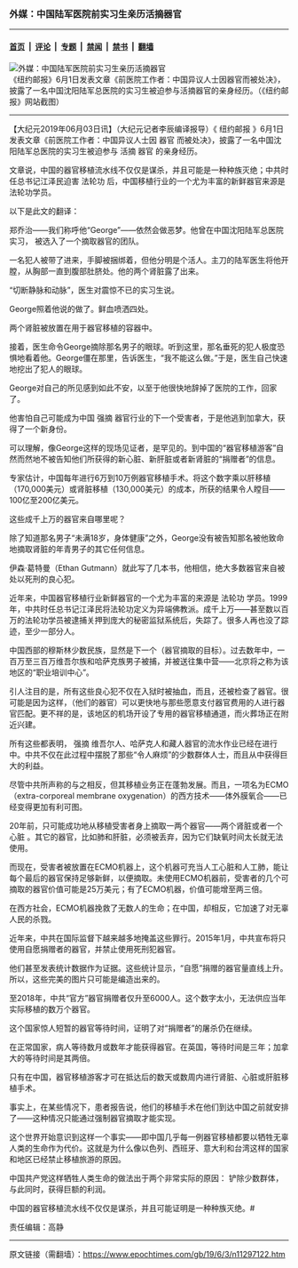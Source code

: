 ### 外媒：中国陆军医院前实习生亲历活摘器官

---

#### [首页](../../../..?n11297122) &nbsp;|&nbsp; [评论](../../../../../epoch-comment?n11297122) &nbsp;|&nbsp; [专题](../../../../../epoch-special?n11297122) &nbsp;|&nbsp; [禁闻](../../../../../epoch-news?n11297122) &nbsp;|&nbsp; [禁书](../../../../../books?n11297122) &nbsp;|&nbsp; [翻墙](https://github.com/gfw-breaker/nogfw/blob/master/README.md?n11297122)


<div><img alt="外媒：中国陆军医院前实习生亲历活摘器官" class="attachment-djy_600_400 size-djy_600_400 wp-post-image" src="https://i.epochtimes.com/assets/uploads/2019/06/Screen-Shot-2019-06-03-at-4.08.14-AM-600x400.png"/>
<div class="caption">
 《纽约邮报》6月1日发表文章《前医院工作者：中国异议人士因器官而被处决》，披露了一名中国沈阳陆军总医院的实习生被迫参与活摘器官的亲身经历。（《纽约邮报》网站截图）
</div></div><hr/><div class="post_content" id="artbody" itemprop="articleBody">
 <!-- article content begin -->
 <p>
  【大纪元2019年06月03日讯】（大纪元记者李辰编译报导）《
  <ok href="https://www.epochtimes.com/gb/tag/%E7%BA%BD%E7%BA%A6%E9%82%AE%E6%8A%A5.html">
   纽约邮报
  </ok>
  》6月1日发表文章《前医院工作者：中国异议人士因
  <ok href="https://www.epochtimes.com/gb/tag/%E5%99%A8%E5%AE%98.html">
   器官
  </ok>
  而被处决》，披露了一名中国沈阳陆军总医院的实习生被迫参与
  <ok href="https://www.epochtimes.com/gb/tag/%E6%B4%BB%E6%91%98.html">
   活摘
  </ok>
  <ok href="https://www.epochtimes.com/gb/tag/%E5%99%A8%E5%AE%98.html">
   器官
  </ok>
  的亲身经历。
 </p>
 <p>
  文章说，中国的器官移植流水线不仅仅是谋杀，并且可能是一种种族灭绝；中共时任总书记江泽民迫害
  <ok href="https://www.epochtimes.com/gb/tag/%E6%B3%95%E8%BD%AE%E5%8A%9F.html">
   法轮功
  </ok>
  后，中国移植行业的一个尤为丰富的新鲜器官来源是法轮功学员。
 </p>
 <p>
  以下是此文的翻译：
 </p>
 <p>
  郑乔治——我们称呼他“George”——依然会做恶梦。他曾在中国沈阳陆军总医院实习， 被选入了一个摘取器官的团队。
 </p>
 <p>
  一名犯人被带了进来，手脚被捆绑着，但他分明是个活人。主刀的陆军医生将他开膛，从胸部一直到腹部肚脐处。他的两个肾脏露了出来。
 </p>
 <p>
  “切断静脉和动脉”，医生对震惊不已的实习生说。
 </p>
 <p>
  George照着他说的做了。鲜血喷洒四处。
 </p>
 <p>
  两个肾脏被放置在用于器官移植的容器中。
 </p>
 <p>
  接着，医生命令George摘除那名男子的眼球。听到这里，那名垂死的犯人极度恐惧地看着他。George僵在那里，告诉医生，“我不能这么做。”于是，医生自己快速地挖出了犯人的眼球。
 </p>
 <p>
  George对自己的所见感到如此不安，以至于他很快地辞掉了医院的工作，回家了。
 </p>
 <p>
  他害怕自己可能成为中国
  <ok href="https://www.epochtimes.com/gb/tag/%E5%BC%BA%E6%91%98.html">
   强摘
  </ok>
  器官行业的下一个受害者，于是他逃到加拿大，获得了一个新身份。
 </p>
 <p>
  可以理解，像George这样的现场见证者，是罕见的。到中国的“器官移植游客”自然而然地不被告知他们所获得的新心脏、新肝脏或者新肾脏的“捐赠者”的信息。
 </p>
 <p>
  专家估计，中国每年进行6万到10万例器官移植手术。将这个数字乘以肝移植（170,000美元）或肾脏移植（130,000美元）的成本，所获的结果令人瞠目——100亿至200亿美元。
 </p>
 <p>
  这些成千上万的器官来自哪里呢？
 </p>
 <p>
  除了知道那名男子“未满18岁，身体健康”之外，George没有被告知那名被他致命地摘取肾脏的年青男子的其它任何信息。
 </p>
 <p>
  伊森‧葛特曼（Ethan Gutmann）就此写了几本书，他相信，绝大多数器官来自被处以死刑的良心犯。
 </p>
 <p>
  近年来，中国器官移植行业新鲜器官的一个尤为丰富的来源是
  <ok href="https://www.epochtimes.com/gb/tag/%E6%B3%95%E8%BD%AE%E5%8A%9F.html">
   法轮功
  </ok>
  学员。1999年，中共时任总书记江泽民将法轮功定义为异端佛教派。成千上万——甚至数以百万的法轮功学员被逮捕关押到庞大的秘密监狱系统后，失踪了。很多人再也没了踪迹，至少一部分人。
 </p>
 <p>
  中国西部的穆斯林少数民族，显然是下一个（器官摘取的目标）。过去数年中，一百万至三百万维吾尔族和哈萨克族男子被捕，并被送往集中营——北京将之称为该地区的“职业培训中心”。
 </p>
 <p>
  引人注目的是，所有这些良心犯不仅在入狱时被抽血，而且，还被检查了器官。很可能是因为这样，（他们的器官）可以更快地与那些愿意支付器官费用的人进行器官匹配。更不祥的是，该地区的机场开设了专用的器官移植通道，而火葬场正在附近兴建。
 </p>
 <p>
  所有这些都表明，
  <ok href="https://www.epochtimes.com/gb/tag/%E5%BC%BA%E6%91%98.html">
   强摘
  </ok>
  维吾尔人、哈萨克人和藏人器官的流水作业已经在进行中。中共不仅在此过程中摆脱了那些“令人麻烦”的少数群体人士，而且从中获得巨大的利益。
 </p>
 <p>
  尽管中共所声称的与之相反，但其移植业务正在蓬勃发展。而且，一项名为ECMO （extra-corporeal membrane oxygenation）的西方技术——体外膜氧合——已经变得更加有利可图。
 </p>
 <p>
  20年前，只可能成功地从移植受害者身上摘取一两个器官——两个肾脏或者一个心脏 。其它的器官，比如肺和肝脏，必须被丢弃，因为它们缺氧时间太长就无法使用。
 </p>
 <p>
  而现在，受害者被放置在ECMO机器上，这个机器可充当人工心脏和人工肺，能让每个最后的器官保持足够新鲜，以便摘取。未使用ECMO机器前，受害者的几个可摘取的器官价值可能是25万美元；有了ECMO机器，价值可能增至两三倍。
 </p>
 <p>
  在西方社会，ECMO机器挽救了无数人的生命；在中国，却相反，它加速了对无辜人民的杀戮。
 </p>
 <p>
  近年来，中共在国际监督下越来越多地掩盖这些罪行。2015年1月，中共宣布将只使用自愿捐赠者的器官，并禁止使用死刑犯器官。
 </p>
 <p>
  他们甚至发表统计数据作为证据。这些统计显示，“自愿”捐赠的器官量直线上升。所以，这些完美的图片只可能是编造出来的。
 </p>
 <p>
  至2018年，中共“官方”器官捐赠者仅升至6000人。这个数字太小，无法供应当年实际移植的数万个器官。
 </p>
 <p>
  这个国家惊人短暂的器官等待时间，证明了对“捐赠者”的屠杀仍在继续。
 </p>
 <p>
  在正常国家，病人等待数月或数年才能获得器官。在英国，等待时间是三年；加拿大的等待时间是其两倍。
 </p>
 <p>
  只有在中国，器官移植游客才可在抵达后的数天或数周内进行肾脏、心脏或肝脏移植手术。
 </p>
 <p>
  事实上，在某些情况下，患者报告说，他们的移植手术在他们到达中国之前就安排了——这种情况只能通过强制器官摘取才能实现。
 </p>
 <p>
  这个世界开始意识到这样一个事实——即中国几乎每一例器官移植都要以牺牲无辜人类的生命作为代价。这就是为什么像以色列、西班牙、意大利和台湾这样的国家和地区已经禁止移植旅游的原因。
 </p>
 <p>
  中国共产党这样牺牲人类生命的做法出于两个非常实际的原因： 铲除少数群体，与此同时，获得巨额的利润。
 </p>
 <p>
  中国的器官移植流水线不仅仅是谋杀，并且可能证明是一种种族灭绝。#
 </p>
 <p>
  责任编辑：高静
 </p>
 <!-- article content end -->
 <div id="below_article_ad">
 </div>
</div>


---

原文链接（需翻墙）：https://www.epochtimes.com/gb/19/6/3/n11297122.htm
